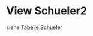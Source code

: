 # View Schueler2

siehe [Tabelle Schueler](https://doc.magellan7-toolbox.stueber.de/datenstruktur/tabellen/Schueler/)
